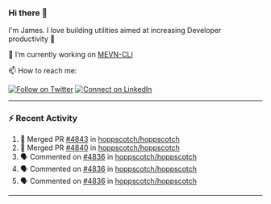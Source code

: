### Hi there 👋

I'm James. I love building utilities aimed at increasing Developer productivity :raised_hands: 

🔭 I’m currently working on [MEVN-CLI](https://github.com/madlabsinc/mevn-cli)

📫 How to reach me:

[![Follow on Twitter](https://img.shields.io/badge/--twitter?label=Twitter&logo=Twitter&style=social)](https://twitter.com/james_madhacks) [![Connect on LinkedIn](https://img.shields.io/badge/--linkedin?label=LinkedIn&logo=LinkedIn&style=social)](https://www.linkedin.com/in/jamesgeorge007)

---

### :zap: Recent Activity

<!--START_SECTION:activity-->
1. 🎉 Merged PR [#4843](https://github.com/hoppscotch/hoppscotch/pull/4843) in [hoppscotch/hoppscotch](https://github.com/hoppscotch/hoppscotch)
2. 🎉 Merged PR [#4840](https://github.com/hoppscotch/hoppscotch/pull/4840) in [hoppscotch/hoppscotch](https://github.com/hoppscotch/hoppscotch)
3. 🗣 Commented on [#4836](https://github.com/hoppscotch/hoppscotch/pull/4836#issuecomment-2703203573) in [hoppscotch/hoppscotch](https://github.com/hoppscotch/hoppscotch)
4. 🗣 Commented on [#4836](https://github.com/hoppscotch/hoppscotch/pull/4836#issuecomment-2703200152) in [hoppscotch/hoppscotch](https://github.com/hoppscotch/hoppscotch)
5. 🗣 Commented on [#4836](https://github.com/hoppscotch/hoppscotch/pull/4836#issuecomment-2703188740) in [hoppscotch/hoppscotch](https://github.com/hoppscotch/hoppscotch)
<!--END_SECTION:activity-->

---

<!--
**jamesgeorge007/jamesgeorge007** is a ✨ _special_ ✨ repository because its `README.md` (this file) appears on your GitHub profile.

Here are some ideas to get you started:

- 🌱 I’m currently learning ...
- 👯 I’m looking to collaborate on ...
- 🤔 I’m looking for help with ...
- 💬 Ask me about ...
- 😄 Pronouns: ...
- ⚡ Fun fact: ...
-->

